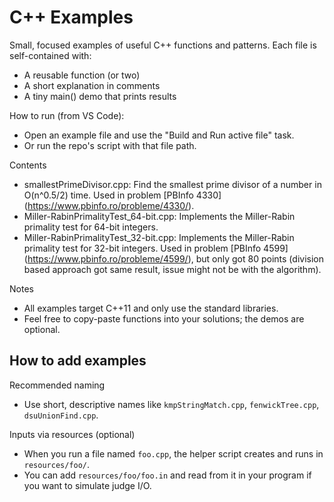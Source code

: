 # C++ Examples

Small, focused examples of useful C++ functions and patterns. Each file is self-contained with:
- A reusable function (or two)
- A short explanation in comments
- A tiny main() demo that prints results

How to run (from VS Code):
- Open an example file and use the "Build and Run active file" task.
- Or run the repo's script with that file path.

Contents
- smallestPrimeDivisor.cpp: Find the smallest prime divisor of a number in O(n^0.5/2) time. Used in problem [PBInfo 4330] (https://www.pbinfo.ro/probleme/4330/).
- Miller-RabinPrimalityTest_64-bit.cpp: Implements the Miller-Rabin primality test for 64-bit integers.
- Miller-RabinPrimalityTest_32-bit.cpp: Implements the Miller-Rabin primality test for 32-bit integers. Used in problem [PBInfo 4599] (https://www.pbinfo.ro/probleme/4599/), but only got 80 points (division based approach got same result, issue might not be with the algorithm).

Notes
- All examples target C++11 and only use the standard libraries.
- Feel free to copy-paste functions into your solutions; the demos are optional.

## How to add examples

Recommended naming
- Use short, descriptive names like `kmpStringMatch.cpp`, `fenwickTree.cpp`, `dsuUnionFind.cpp`.

Inputs via resources (optional)
- When you run a file named `foo.cpp`, the helper script creates and runs in `resources/foo/`.
- You can add `resources/foo/foo.in` and read from it in your program if you want to simulate judge I/O.
